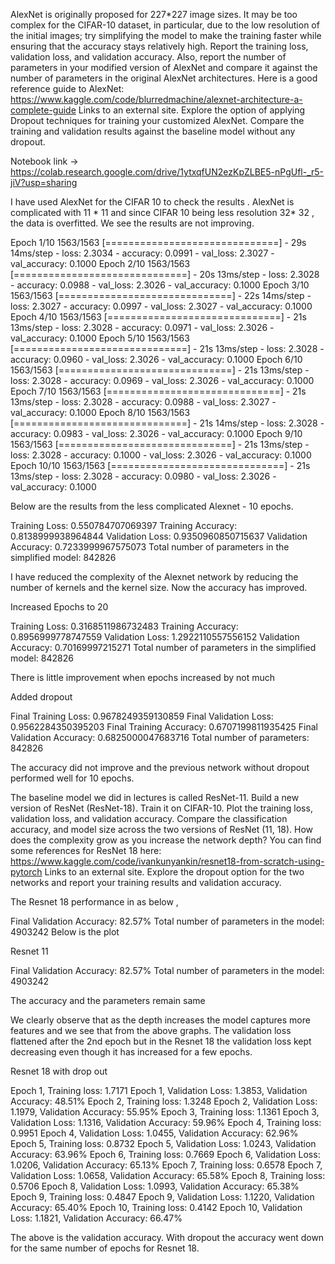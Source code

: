 AlexNet is originally proposed for 227*227 image sizes. It may be too complex for the CIFAR-10 dataset, in particular, due to the low resolution of the initial images; try simplifying the model to make the training faster while ensuring that the accuracy stays relatively high. Report the training loss, validation loss, and validation accuracy. Also, report the number of parameters in your modified version of AlexNet and compare it against the number of parameters in the original AlexNet architectures. Here is a good reference guide to AlexNet: https://www.kaggle.com/code/blurredmachine/alexnet-architecture-a-complete-guide
Links to an external site.
Explore the option of applying Dropout techniques for training your customized AlexNet. Compare the training and validation results against the baseline model without any dropout.


Notebook link -> https://colab.research.google.com/drive/1ytxqfUN2ezKpZLBE5-nPgUfl-_r5-jiV?usp=sharing


I have used AlexNet for  the CIFAR 10 to check the results . AlexNet is complicated with 11 * 11 and since CIFAR 10 being less resolution 32* 32 , the data is overfitted. We see the results are not improving. 


Epoch 1/10
1563/1563 [==============================] - 29s 14ms/step - loss: 2.3034 - accuracy: 0.0991 - val_loss: 2.3027 - val_accuracy: 0.1000
Epoch 2/10
1563/1563 [==============================] - 20s 13ms/step - loss: 2.3028 - accuracy: 0.0988 - val_loss: 2.3026 - val_accuracy: 0.1000
Epoch 3/10
1563/1563 [==============================] - 22s 14ms/step - loss: 2.3027 - accuracy: 0.0997 - val_loss: 2.3027 - val_accuracy: 0.1000
Epoch 4/10
1563/1563 [==============================] - 21s 13ms/step - loss: 2.3028 - accuracy: 0.0971 - val_loss: 2.3026 - val_accuracy: 0.1000
Epoch 5/10
1563/1563 [==============================] - 21s 13ms/step - loss: 2.3028 - accuracy: 0.0960 - val_loss: 2.3026 - val_accuracy: 0.1000
Epoch 6/10
1563/1563 [==============================] - 21s 13ms/step - loss: 2.3028 - accuracy: 0.0969 - val_loss: 2.3026 - val_accuracy: 0.1000
Epoch 7/10
1563/1563 [==============================] - 21s 13ms/step - loss: 2.3028 - accuracy: 0.0988 - val_loss: 2.3027 - val_accuracy: 0.1000
Epoch 8/10
1563/1563 [==============================] - 21s 14ms/step - loss: 2.3028 - accuracy: 0.0983 - val_loss: 2.3026 - val_accuracy: 0.1000
Epoch 9/10
1563/1563 [==============================] - 21s 13ms/step - loss: 2.3028 - accuracy: 0.1000 - val_loss: 2.3026 - val_accuracy: 0.1000
Epoch 10/10
1563/1563 [==============================] - 21s 13ms/step - loss: 2.3028 - accuracy: 0.0980 - val_loss: 2.3026 - val_accuracy: 0.1000




Below are the results from the less complicated Alexnet -  10 epochs.

Training Loss: 0.550784707069397
Training Accuracy: 0.8138999938964844
Validation Loss: 0.9350960850715637
Validation Accuracy: 0.7233999967575073
Total number of parameters in the simplified model: 842826




I have reduced the complexity of the Alexnet network by reducing the number of kernels and the kernel size. Now the accuracy has improved.






Increased Epochs to 20 


Training Loss: 0.3168511986732483
Training Accuracy: 0.8956999778747559
Validation Loss: 1.2922110557556152
Validation Accuracy: 0.70169997215271
Total number of parameters in the simplified model: 842826 

There is little improvement when epochs increased by not much

Added dropout 

Final Training Loss: 0.9678249359130859
Final Validation Loss: 0.9562284350395203
Final Training Accuracy: 0.6707199811935425
Final Validation Accuracy: 0.6825000047683716
Total number of parameters: 842826

The accuracy did not improve and the previous network without dropout performed well for 10 epochs. 




The baseline model we did in lectures is called ResNet-11. Build a new version of ResNet (ResNet-18). Train it on CIFAR-10. Plot the training loss, validation loss, and validation accuracy. Compare the classification accuracy, and model size across the two versions of ResNet (11, 18). How does the complexity grow as you increase the network depth?
You can find some references for ResNet 18 here:
https://www.kaggle.com/code/ivankunyankin/resnet18-from-scratch-using-pytorch
Links to an external site.
Explore the dropout option for the two networks and report your training results and validation accuracy.

The Resnet 18 performance in as below ,

Final Validation Accuracy: 82.57%
Total number of parameters in the model: 4903242
Below is the plot


Resnet 11 


Final Validation Accuracy: 82.57%
Total number of parameters in the model: 4903242

The accuracy and the parameters remain same 


We clearly observe that as the depth increases the model captures more features and we see that from the above graphs. The validation loss flattened after the 2nd epoch but in the Resnet 18 the validation loss kept decreasing even though it has increased for a few epochs.  

Resnet 18 with drop out 

Epoch 1, Training loss: 1.7171
Epoch 1, Validation Loss: 1.3853, Validation Accuracy: 48.51%
Epoch 2, Training loss: 1.3248
Epoch 2, Validation Loss: 1.1979, Validation Accuracy: 55.95%
Epoch 3, Training loss: 1.1361
Epoch 3, Validation Loss: 1.1316, Validation Accuracy: 59.96%
Epoch 4, Training loss: 0.9951
Epoch 4, Validation Loss: 1.0455, Validation Accuracy: 62.96%
Epoch 5, Training loss: 0.8732
Epoch 5, Validation Loss: 1.0243, Validation Accuracy: 63.96%
Epoch 6, Training loss: 0.7669
Epoch 6, Validation Loss: 1.0206, Validation Accuracy: 65.13%
Epoch 7, Training loss: 0.6578
Epoch 7, Validation Loss: 1.0658, Validation Accuracy: 65.58%
Epoch 8, Training loss: 0.5706
Epoch 8, Validation Loss: 1.0993, Validation Accuracy: 65.38%
Epoch 9, Training loss: 0.4847
Epoch 9, Validation Loss: 1.1220, Validation Accuracy: 65.40%
Epoch 10, Training loss: 0.4142
Epoch 10, Validation Loss: 1.1821, Validation Accuracy: 66.47%

The above is the validation accuracy. With dropout the accuracy went down for the same number of epochs for Resnet 18.
